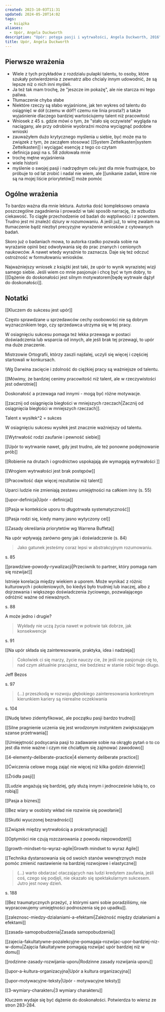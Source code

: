 ```yaml
---
created: 2023-10-03T11:31
updated: 2024-05-20T14:02
tags:
  - książka
aliases:
  - Upór, Angela Duckworth
description: "Upór: potęga pasji i wytrwałości, Angela Duckworth, 2016"
title: Upór, Angela Duckworth
---
```

## Pierwsze wrażenia
- Wiele z tych przykładów z rozdzialu pulapki talentu, to osoby, które szukały potwierdzenia z zewnatrz albo chcialy innym udowodnić, że są lepsze niż o nich inni myśleli.
- Ja też tak mam trochę, że "jeszcze im pokażę", ale nie starcza mi tego paliwa.
- Tłumaczenie chyba słabe 
- Niektóre rzeczy są słabo wyjaśnione, jak ten wykres od talentu do osiągnięć w dół (czemu w dół?! czemu nie linia prosta?) a także wyjaśnienie dlaczego bardziej wartościujemy talent niż pracowitość 
- Wniosek z 45 s. gdzie mówi o tym, że "stało się oczywiste" wygląda na naciągany, ale przy odrobinie wyobraźni można wyciągnąć podobne wnioski
- zauważyłem dużo krytycznego myślenia u siebie, być może ma to związek z tym, że zacząłem stosować [[System Zettelkasten|system Zettelkasten]] i wyciągać esencję z tego co czytam
- definicja pasji na s. 58 zdołowała mnie
- trochę mętne wyjaśnienia
- wiele historii
- myślenie o swojej pasji i nadrzędnym celu jest dla mnie frustrujące, bo próbuje to od lat zrobić i nadal nie wiem, ale [[unikanie zadań, które nie są na mojej liście priorytetów]] może pomóc

## Ogólne wrażenia

To bardzo ważna dla mnie lektura. Autorka dość kompleksowo omawia poszczególne zagadnienia i prowadzi w taki sposób narrację, że wzbudza ciekawość. To ciągłe przechodzenie od badań do wątpliwości i z powrotem. Trudno jest mi znaleźć dziury w rozumowaniu. A jeśli już, to winę zwalam na tłumaczenie bądź niezbyt precyzyjne wyrażenie wniosków z cytowanych badań. 

Skoro już o badaniach mowa, to autorka rzadko pozwala sobie na wyrażanie opinii bez odwoływania się do prac znanych i cenionych naukowców. A nawet wtedy wyraźnie to zaznacza. Daje się też odczuć ostrożność w formułowaniu wniosków.

Najważniejszy wniosek z książki jest taki, że upór to wynik wyrazistej wizji samego siebie. Jeśli wiem co mnie pasjonuje i chcę być w tym dobry, to [[Dążenie do doskonałości jest silnym motywatorem|będę wytrwale dążył do doskonałości]].

## Notatki

[[Kluczem do sukcesu jest upór]]

Często sprawdzane u sprzedawców cechy osobowości nie są dobrym wyznacznikiem tego, czy sprzedawca utrzyma się w tej pracy.

W osiagnięciu sukcesu pomaga też lekka przewaga w postaci doświadczenia lub wsparcia od innych, ale jeśli brak tej przewagi, to upór ma duże znaczenie.

Mistrzowie Ortografii, którzy zaszli najdalej, uczyli się więcej i częściej startowali w konkursach.

\Wg Darwina zacięcie i zdolność do ciężkiej pracy są ważniejsze od talentu.

[[Mówimy, że bardziej cenimy pracowitość niż talent, ale w rzeczywistości jest odwrotnie]]

Doskonałość a przewaga nad innymi - mogą być różne motywacje.

[[zacznij od osiągnięcia biegłości w mniejszych rzeczach|Zacznij od osiągnięcia biegłości w mniejszych rzeczach]].

Talent x wysiłek^2 = sukces

W osiagnięciu sukcesu wysiłek jest znacznie ważniejszy od talentu.

[[Wytrwałość rodzi zaufanie i pewność siebie]]

[[Upór to wytrwanie nawet, gdy jest trudno, ale też ponowne podejmowanie prób]]

[[Robienie na drutach i ogrodnictwo uspokajają ale wymagają wytrwałości ]]

[[Wrogiem wytrwałości jest brak postępów]]

[[Pracowitość daje więcej rezultatów niż talent]]

Uparci ludzie nie zmieniają zestawu umiejętności na całkiem inny (s. 55)

[[upor-definicja|Upór - definicja]]

[[Pasja w kontekście uporu to długotrwała systematyczność]]

[[Pasja rodzi się, kiedy mamy jasno wytyczony cel]]

[[Zasady określania priorytetów wg Warrena Buffeta]]

Na upór wpływają zarówno geny jak i doświadczenie (s. 84)

> Jako gatunek jesteśmy coraz lepsi w abstrakcyjnym rozumowaniu.

s. 85

[[prawdziwe-powody-rywalizacji|Przeciwnik to partner, który pomaga nam się rozwijać]]

Istnieje korelacja między wiekiem a uporem. Może wynikać z różnic kulturowych i pokoleniowych, bo kiedyś było trudniej lub inaczej, albo z dojrzewania i większego doświadczenia życiowego, pozwalającego odróżnić ważne od nieważnych.

s. 88

A może jedno i drugie?


> Wykłady nie uczą życia nawet w połowie tak dobrze, jak konsekwencje

s. 91

[[Na upór składa się zainteresowanie, praktyka, idea i nadzieja]]

> Cokolwiek ci się marzy, życie nauczy cie, że jeśli nie pasjonuje cię to, nad czym aktualnie pracujesz, nie bedziesz w stanie robić tego dlugo.

Jeff Bezos

s. 97

> (...) przeszkodą w rozwoju głębokiego zainteresowania konkretnym kierunkiem kariery są nierealne oczekiwania

s. 104

[[Nudę łatwo zidentyfikować, ale początku pasji bardzo trudno]]

[[Silne pragnienie uczenia się jest wrodzonym instynktem zwiększającym szanse przetrwania]]

[[Umiejętność podsycania pasji to zadawanie sobie na okrągło pytań o to co jest dla mnie ważne i czym nie chciałbym się zajmować zawodowo]]

[[4-elementy-deliberate-practice|4 elementy deliberate practice]]

[[Ćwiczenia celowe mogą zająć nie więcej niż kilka godzin dziennie]]

[[Źródła pasji]]

[[Ludzie angażują się bardziej, gdy służą innym i jednocześnie lubią to, co robią]]

[[Pasja a biznes]]

[[Bez wiary w osobisty wkład nie rozwinie się powołanie]]

[[Skutki wyuczonej bezradności]]

[[Związek między wytrwałością a prokrastynacją]]

[[Optymiści nie czują rozczarowania z powodu niepowodzeń]]

[[growth-mindset-to-wyraz-agile|Growth mindset to wyraz Agile]]

[[Technika dystansowania się od swoich stanów wewnętrznych może pomóc zmienić nastawienie na bardziej rozwojowe i elastyczne]]

> (...) warto obdarzać otaczających nas ludzi kredytem zaufania, jeśli coś, czego się podjęli, nie okazało się spektakularnym sukcesem. Jutro jest nowy dzień.

s. 188

[[Bez traumatycznych przeżyć, z którymi sami sobie poradziliśmy, nie wypracowujemy umiejętności podnoszenia się po upadku]].

[[zaleznosc-miedzy-dzialaniami-a-efektami|Zależność między działaniami a efektami]]

[[zasada-samopobudzenia|Zasada samopobudzenia]]

[[zajecia-fakultatywne-pozalekcyjne-pomagaja-rozwijac-upor-bardziej-niz-w-domu|Zajęcia fakultatywne pomagają rozwijać upór bardziej niż w domu]]

[[rodzinne-zasady-rozwijania-uporu|Rodzinne zasady rozwijania uporu]]

[[upor-a-kultura-organizacyjna|Upór a kultura organizacyjna]]

[[upor-motywacyjne-teksty|Upór - motywacyjne teksty]]

[[3-wymiary-charakteru|3 wymiary charakteru]]

Kluczem wydaje się być dążenie do doskonałości. Potwierdza to wiersz ze stron 283-284.
